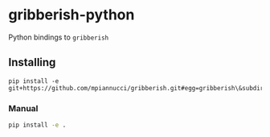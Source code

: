# gribberish-python

Python bindings to `gribberish`

## Installing 

```
pip install -e git+https://github.com/mpiannucci/gribberish.git#egg=gribberish\&subdirectory=python
```

### Manual

```bash
pip install -e . 
```
